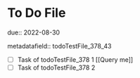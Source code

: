 # To Do File

due:: 2022-08-30

metadatafield:: todoTestFile_378\_43

- [ ] Task of todoTestFile_378 1 [[Query me]]
- [ ] Task of todoTestFile_378 2
